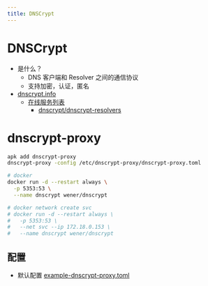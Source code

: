 ```yaml
---
title: DNSCrypt
---
```


# DNSCrypt
* 是什么？
  * DNS 客户端和 Resolver 之间的通信协议
  * 支持加密，认证，匿名
* [dnscrypt.info](https://dnscrypt.info/)
  * [在线服务列表](https://dnscrypt.info/public-servers)
    * [dnscrypt/dnscrypt-resolvers](https://github.com/dnscrypt/dnscrypt-resolvers)

# dnscrypt-proxy
```bash
apk add dnscrypt-proxy
dnscrypt-proxy -config /etc/dnscrypt-proxy/dnscrypt-proxy.toml

# docker
docker run -d --restart always \
  -p 5353:53 \
  --name dnscrypt wener/dnscrypt

# docker network create svc
# docker run -d --restart always \
#   -p 5353:53 \
#   --net svc --ip 172.18.0.153 \
#   --name dnscrypt wener/dnscrypt
```

## 配置
* 默认配置 [example-dnscrypt-proxy.toml](https://github.com/DNSCrypt/dnscrypt-proxy/blob/master/dnscrypt-proxy/example-dnscrypt-proxy.toml)
